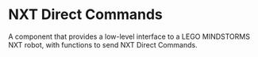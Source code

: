 # NXT Direct Commands

A component that provides a low-level interface to a LEGO MINDSTORMS NXT robot, with functions to send NXT Direct Commands.
